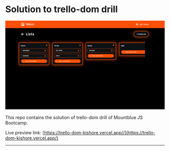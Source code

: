 # Solution to trello-dom drill

![](./screenshot.png)

This repo contains the solution of trello-dom drill of Mountblue JS Bootcamp.

Live preview link: [https://trello-dom-kishore.vercel.app//](https://trello-dom-kishore.vercel.app/)

---